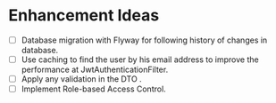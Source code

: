 # Enhancement Ideas

- [ ] Database migration with Flyway for following history of changes in database.
- [ ] Use caching to find the user by his email address to improve the performance at JwtAuthenticationFilter.
- [ ] Apply any validation in the DTO .
- [ ] Implement Role-based Access Control.